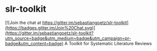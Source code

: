 # slr-toolkit

[![Join the chat at https://gitter.im/sebastiangoetz/slr-toolkit](https://badges.gitter.im/Join%20Chat.svg)](https://gitter.im/sebastiangoetz/slr-toolkit?utm_source=badge&utm_medium=badge&utm_campaign=pr-badge&utm_content=badge)
A Toolkit for Systematic Literature Reviews


